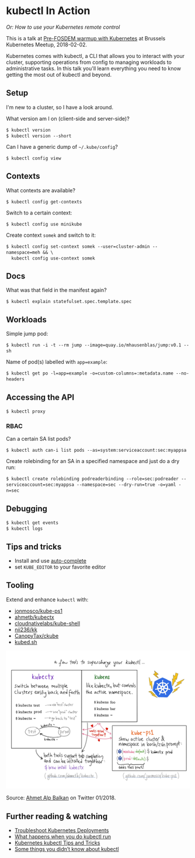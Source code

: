 # kubectl In Action

_Or: How to use your Kubernetes remote control_

This is a talk at [Pre-FOSDEM warmup with Kubernetes](https://www.meetup.com/Brussels-Kubernetes-Meetup/events/245974093/) at Brussels Kubernetes Meetup, 2018-02-02.

Kubernetes comes with kubectl, a CLI that allows you to interact with your cluster, supporting operations from config to managing workloads to administrative tasks. In this talk you'll learn everything you need to know getting the most out of kubectl and beyond.

## Setup

I'm new to a cluster, so I have a look around.

What version am I on (client-side and server-side)?

```
$ kubectl version
$ kubectl version --short
```

Can I have a generic dump of `~/.kube/config`?

```
$ kubectl config view
```

## Contexts

What contexts are available?

```
$ kubectl config get-contexts
```

Switch to a certain context:

```
$ kubectl config use minikube
```

Create context `somek` and switch to it:

```
$ kubectl config set-context somek --user=cluster-admin --namespace=meh && \
  kubectl config use-context somek
```

## Docs

What was that field in the manifest again?

```
$ kubectl explain statefulset.spec.template.spec
```

## Workloads

Simple jump pod:

```
$ kubectl run -i -t --rm jump --image=quay.io/mhausenblas/jump:v0.1 -- sh
```

Name of pod(s) labelled with `app=example`:

```
$ kubectl get po -l=app=example -o=custom-columns=:metadata.name --no-headers
```

## Accessing the API

```
$ kubectl proxy
```

### RBAC

Can a certain SA list pods?

```
$ kubectl auth can-i list pods --as=system:serviceaccount:sec:myappsa
```

Create rolebinding for an SA in a specified namespace and just do a dry run:

```
$ kubectl create rolebinding podreaderbinding --role=sec:podreader --serviceaccount=sec:myappsa --namespace=sec --dry-run=true -o=yaml -n=sec
```

## Debugging

```
$ kubectl get events
$ kubectl logs
```

## Tips and tricks

- Install and use [auto-complete](https://kubernetes.io/docs/tasks/tools/install-kubectl/#enabling-shell-autocompletion)
- set `KUBE_EDITOR` to your favorite editor

## Tooling

Extend and enhance `kubectl` with:

- [jonmosco/kube-ps1](https://github.com/jonmosco/kube-ps1)
- [ahmetb/kubectx](https://github.com/ahmetb/kubectx)
- [cloudnativelabs/kube-shell](https://github.com/cloudnativelabs/kube-shell)
- [nii236/kk](https://github.com/nii236/kk)
- [CanopyTax/ckube](https://github.com/CanopyTax/ckube)
- [kubed.sh](http://kubed.sh/)

![extending kubectl](img/aab-twitter.jpg)

Source: [Ahmet Alp Balkan](https://twitter.com/ahmetb/status/949064018483802112) on Twitter 01/2018.


## Further reading & watching

- [Troubleshoot Kubernetes Deployments](https://docs.bitnami.com/kubernetes/how-to/troubleshoot-kubernetes-deployments/)
- [What happens when you do kubectl run](https://github.com/jamiehannaford/what-happens-when-k8s/blob/master/README.md)
- [Kubernetes kubectl Tips and Tricks](https://coreos.com/blog/kubectl-tips-and-tricks)
- [Some things you didn’t know about kubectl](http://blog.kubernetes.io/2015/10/some-things-you-didnt-know-about-kubectl_28.html)
